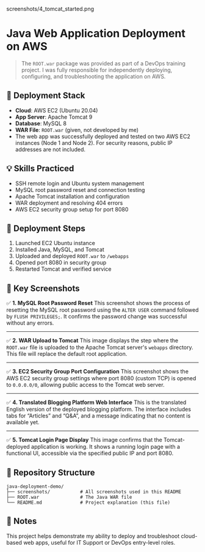 screenshots/4_tomcat_started.png

# Java Web Application Deployment on AWS

> The `ROOT.war` package was provided as part of a DevOps training project. I was fully responsible for independently deploying, configuring, and troubleshooting the application on AWS.

## 🔧 Deployment Stack

- **Cloud**: AWS EC2 (Ubuntu 20.04)
- **App Server**: Apache Tomcat 9
- **Database**: MySQL 8
- **WAR File**: `ROOT.war` (given, not developed by me)
- The web app was successfully deployed and tested on two AWS EC2 instances (Node 1 and Node 2). For security reasons, public IP addresses are not included.

## 💡 Skills Practiced

- SSH remote login and Ubuntu system management
- MySQL root password reset and connection testing
- Apache Tomcat installation and configuration
- WAR deployment and resolving 404 errors
- AWS EC2 security group setup for port 8080

## 🚀 Deployment Steps

1. Launched EC2 Ubuntu instance
2. Installed Java, MySQL, and Tomcat
3. Uploaded and deployed `ROOT.war` to `/webapps`
4. Opened port 8080 in security group
5. Restarted Tomcat and verified service

## 🗼 Key Screenshots

✅ **1. MySQL Root Password Reset**
 This screenshot shows the process of resetting the MySQL root password using the `ALTER USER` command followed by `FLUSH PRIVILEGES;`. It confirms the password change was successful without any errors.

------

✅ **2. WAR Upload to Tomcat**
 This image displays the step where the `ROOT.war` file is uploaded to the Apache Tomcat server's `webapps` directory. This file will replace the default root application.

------

✅ **3. EC2 Security Group Port Configuration**
 This screenshot shows the AWS EC2 security group settings where port 8080 (custom TCP) is opened to `0.0.0.0/0`, allowing public access to the Tomcat web server.

------

✅ **4. Translated Blogging Platform Web Interface**
 This is the translated English version of the deployed blogging platform. The interface includes tabs for “Articles” and “Q&A”, and a message indicating that no content is available yet.

------

✅ **5. Tomcat Login Page Display**
 This image confirms that the Tomcat-deployed application is working. It shows a running login page with a functional UI, accessible via the specified public IP and port 8080.



## 📁 Repository Structure

```
java-deployment-demo/
├── screenshots/           # All screenshots used in this README
├── ROOT.war               # The Java WAR file 
└── README.md              # Project explanation (this file)
```

## 📍 Notes

This project helps demonstrate my ability to deploy and troubleshoot cloud-based web apps, useful for IT Support or DevOps entry-level roles.
